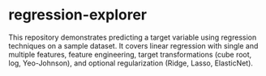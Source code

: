 # regression-explorer
This repository demonstrates predicting a target variable using regression techniques on a sample dataset. It covers linear regression with single and multiple features, feature engineering, target transformations (cube root, log, Yeo-Johnson), and optional regularization (Ridge, Lasso, ElasticNet).
